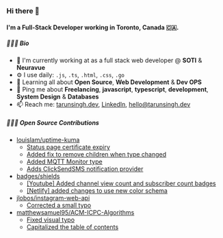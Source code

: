 ### Hi there 👋

#### I'm a Full-Stack Developer working in Toronto, Canada 🇨🇦.

<!--START_SECTION:bio-->
##### 👨🏻‍💻 Bio

- 🏢 I'm currently working at as a full stack web developer @ **SOTI** & **Neuravue**
- ⚙️ I use daily: `.js`, `.ts`, `.html`, `.css`, `.go`
- 🌱 Learning all about **Open Source**, **Web Development** & **Dev OPS**
- 💬 Ping me about **Freelancing**, **javascript**, **typescript**, **development**, **System Design** & **Databases**
- 📫 Reach me: [tarunsingh.dev](https://tarunsingh.dev), [LinkedIn](https://linkedin.com/in/tarun7singh), [hello@tarunsingh.dev](mailto:hello@tarunsingh.dev)
<!--END_SECTION:bio-->

##### 👨🏻‍💻 Open Source Contributions

<!--START_SECTION:open-source-->
* [louislam/uptime-kuma](https://github.com/louislam/uptime-kuma)
  * [Status page certificate expiry](https://github.com/louislam/uptime-kuma/pull/3357) 
  * [Added fix to remove children when type changed](https://github.com/louislam/uptime-kuma/pull/3311) 
  * [Added MQTT Monitor type](https://github.com/louislam/uptime-kuma/pull/875) 
  * [Adds ClickSendSMS notification provider](https://github.com/louislam/uptime-kuma/pull/798) 
* [badges/shields](https://github.com/badges/shields)
  * [[Youtube] Added channel view count and subscriber count badges](https://github.com/badges/shields/pull/6333) 
  * [[Netlify] added changes to use new color schema](https://github.com/badges/shields/pull/6340) 
* [jlobos/instagram-web-api](https://github.com/jlobos/instagram-web-api)
  * [Corrected a small typo](https://github.com/jlobos/instagram-web-api/pull/110) 
* [matthewsamuel95/ACM-ICPC-Algorithms](https://github.com/matthewsamuel95/ACM-ICPC-Algorithms)
  * [Fixed visual typo](https://github.com/matthewsamuel95/ACM-ICPC-Algorithms/pull/311) 
  * [Capitalized the table of contents](https://github.com/matthewsamuel95/ACM-ICPC-Algorithms/pull/307) 

<!--END_SECTION:open-source-->
